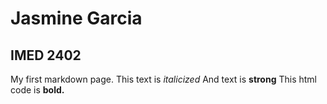 # Jasmine Garcia
## IMED 2402
My first markdown page. This text is *italicized* And text is **strong**
This html code is **bold.** 
